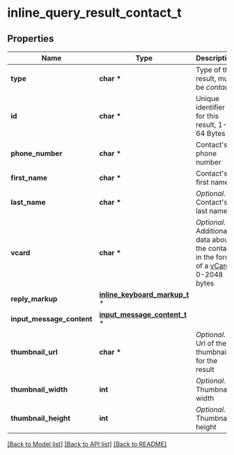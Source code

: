 # inline_query_result_contact_t

## Properties
Name | Type | Description | Notes
------------ | ------------- | ------------- | -------------
**type** | **char \*** | Type of the result, must be *contact* | [default to 'contact']
**id** | **char \*** | Unique identifier for this result, 1-64 Bytes | 
**phone_number** | **char \*** | Contact&#39;s phone number | 
**first_name** | **char \*** | Contact&#39;s first name | 
**last_name** | **char \*** | *Optional*. Contact&#39;s last name | [optional] 
**vcard** | **char \*** | *Optional*. Additional data about the contact in the form of a [vCard](https://en.wikipedia.org/wiki/VCard), 0-2048 bytes | [optional] 
**reply_markup** | [**inline_keyboard_markup_t**](inline_keyboard_markup.md) \* |  | [optional] 
**input_message_content** | [**input_message_content_t**](input_message_content.md) \* |  | [optional] 
**thumbnail_url** | **char \*** | *Optional*. Url of the thumbnail for the result | [optional] 
**thumbnail_width** | **int** | *Optional*. Thumbnail width | [optional] 
**thumbnail_height** | **int** | *Optional*. Thumbnail height | [optional] 

[[Back to Model list]](../README.md#documentation-for-models) [[Back to API list]](../README.md#documentation-for-api-endpoints) [[Back to README]](../README.md)


